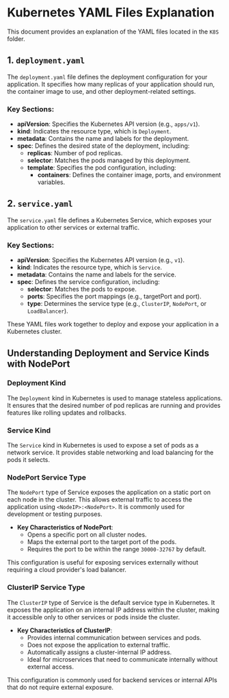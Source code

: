 # Kubernetes YAML Files Explanation

This document provides an explanation of the YAML files located in the `K8S` folder.

## 1. `deployment.yaml`

The `deployment.yaml` file defines the deployment configuration for your application. It specifies how many replicas of your application should run, the container image to use, and other deployment-related settings.

### Key Sections:
- **apiVersion**: Specifies the Kubernetes API version (e.g., `apps/v1`).
- **kind**: Indicates the resource type, which is `Deployment`.
- **metadata**: Contains the name and labels for the deployment.
- **spec**: Defines the desired state of the deployment, including:
    - **replicas**: Number of pod replicas.
    - **selector**: Matches the pods managed by this deployment.
    - **template**: Specifies the pod configuration, including:
        - **containers**: Defines the container image, ports, and environment variables.

## 2. `service.yaml`

The `service.yaml` file defines a Kubernetes Service, which exposes your application to other services or external traffic.

### Key Sections:
- **apiVersion**: Specifies the Kubernetes API version (e.g., `v1`).
- **kind**: Indicates the resource type, which is `Service`.
- **metadata**: Contains the name and labels for the service.
- **spec**: Defines the service configuration, including:
    - **selector**: Matches the pods to expose.
    - **ports**: Specifies the port mappings (e.g., targetPort and port).
    - **type**: Determines the service type (e.g., `ClusterIP`, `NodePort`, or `LoadBalancer`).

These YAML files work together to deploy and expose your application in a Kubernetes cluster.

## Understanding Deployment and Service Kinds with NodePort

### Deployment Kind
The `Deployment` kind in Kubernetes is used to manage stateless applications. It ensures that the desired number of pod replicas are running and provides features like rolling updates and rollbacks.

### Service Kind
The `Service` kind in Kubernetes is used to expose a set of pods as a network service. It provides stable networking and load balancing for the pods it selects.

### NodePort Service Type
The `NodePort` type of Service exposes the application on a static port on each node in the cluster. This allows external traffic to access the application using `<NodeIP>:<NodePort>`. It is commonly used for development or testing purposes.

- **Key Characteristics of NodePort**:
    - Opens a specific port on all cluster nodes.
    - Maps the external port to the target port of the pods.
    - Requires the port to be within the range `30000-32767` by default.

This configuration is useful for exposing services externally without requiring a cloud provider's load balancer.

### ClusterIP Service Type
The `ClusterIP` type of Service is the default service type in Kubernetes. It exposes the application on an internal IP address within the cluster, making it accessible only to other services or pods inside the cluster.

- **Key Characteristics of ClusterIP**:
    - Provides internal communication between services and pods.
    - Does not expose the application to external traffic.
    - Automatically assigns a cluster-internal IP address.
    - Ideal for microservices that need to communicate internally without external access.

This configuration is commonly used for backend services or internal APIs that do not require external exposure.
